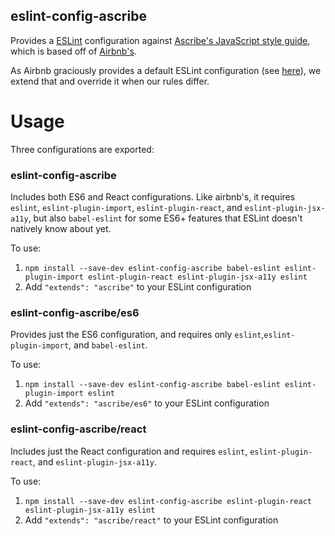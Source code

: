 eslint-config-ascribe
---------------------

Provides a [ESLint](http://eslint.org/) configuration against [Ascribe's JavaScript style
guide](../../README.md), which is based off of [Airbnb's](https://github.com/airbnb/javascript).

As Airbnb graciously provides a default ESLint configuration (see [here](https://github.com/airbnb/javascript/tree/master/packages/eslint-config-airbnb)),
we extend that and override it when our rules differ.


Usage
=====

Three configurations are exported:

### eslint-config-ascribe

Includes both ES6 and React configurations. Like airbnb's, it requires `eslint`,
`eslint-plugin-import`, `eslint-plugin-react`, and `eslint-plugin-jsx-a11y`, but also
`babel-eslint` for some ES6+ features that ESLint doesn't natively know about yet.

To use:

1. `npm install --save-dev eslint-config-ascribe babel-eslint eslint-plugin-import eslint-plugin-react eslint-plugin-jsx-a11y eslint`
2. Add `"extends": "ascribe"` to your ESLint configuration

### eslint-config-ascribe/es6

Provides just the ES6 configuration, and requires only `eslint`,`eslint-plugin-import`, and
`babel-eslint`.

To use:

1. `npm install --save-dev eslint-config-ascribe babel-eslint eslint-plugin-import eslint`
2. Add `"extends": "ascribe/es6"` to your ESLint configuration

### eslint-config-ascribe/react

Includes just the React configuration and requires `eslint`, `eslint-plugin-react`, and
`eslint-plugin-jsx-a11y`.

To use:

1. `npm install --save-dev eslint-config-ascribe eslint-plugin-react eslint-plugin-jsx-a11y eslint`
2. Add `"extends": "ascribe/react"` to your ESLint configuration
